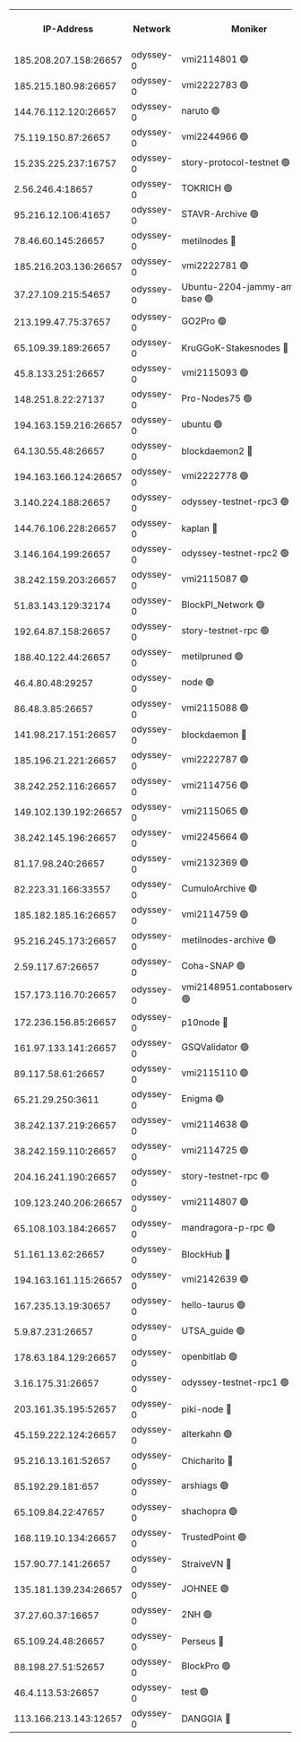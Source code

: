 


<table><tr><th>IP-Address</th><th>Network</th><th>Moniker</th><th>Latest Block Height</th><th>Earliest Block Height</th><th>Catching Up</th><th>Tx Index</th><th>Voting Power</th><th>Version</th><th>Scan Time</th></tr><tr><td>185.208.207.158:26657</td><td>odyssey-0</td><td>vmi2114801 🟢</td><td>689870</td><td>1</td><td>False</td><td>off</td><td>0</td><td>0.38.9</td><td>2024-11-20T06:37:10.039884236UTC</td></tr><tr><td>185.215.180.98:26657</td><td>odyssey-0</td><td>vmi2222783 🟢</td><td>690575</td><td>1</td><td>False</td><td>off</td><td>0</td><td>0.38.9</td><td>2024-11-20T06:37:10.831324220UTC</td></tr><tr><td>144.76.112.120:26657</td><td>odyssey-0</td><td>naruto 🟢</td><td>690578</td><td>1</td><td>False</td><td>off</td><td>0</td><td>0.38.9</td><td>2024-11-20T06:37:20.944822362UTC</td></tr><tr><td>75.119.150.87:26657</td><td>odyssey-0</td><td>vmi2244966 🟢</td><td>690494</td><td>1</td><td>False</td><td>off</td><td>0</td><td>0.38.9</td><td>2024-11-20T06:37:28.945917115UTC</td></tr><tr><td>15.235.225.237:16757</td><td>odyssey-0</td><td>story-protocol-testnet 🟢</td><td>690581</td><td>1</td><td>False</td><td>off</td><td>0</td><td>0.38.9</td><td>2024-11-20T06:37:34.282570715UTC</td></tr><tr><td>2.56.246.4:18657</td><td>odyssey-0</td><td>TOKRICH 🟢</td><td>690582</td><td>1</td><td>False</td><td>off</td><td>0</td><td>0.38.9</td><td>2024-11-20T06:37:35.492313100UTC</td></tr><tr><td>95.216.12.106:41657</td><td>odyssey-0</td><td>STAVR-Archive 🟢</td><td>690582</td><td>1</td><td>False</td><td>on</td><td>0</td><td>0.38.9</td><td>2024-11-20T06:37:36.135026395UTC</td></tr><tr><td>78.46.60.145:26657</td><td>odyssey-0</td><td>metilnodes 🔴</td><td>690586</td><td>1</td><td>False</td><td>off</td><td>119000000</td><td>0.38.9</td><td>2024-11-20T06:37:51.345942876UTC</td></tr><tr><td>185.216.203.136:26657</td><td>odyssey-0</td><td>vmi2222781 🟢</td><td>690587</td><td>1</td><td>False</td><td>off</td><td>0</td><td>0.38.9</td><td>2024-11-20T06:37:52.707646535UTC</td></tr><tr><td>37.27.109.215:54657</td><td>odyssey-0</td><td>Ubuntu-2204-jammy-amd64-base 🟢</td><td>690589</td><td>1</td><td>False</td><td>on</td><td>0</td><td>0.38.9</td><td>2024-11-20T06:37:59.739897775UTC</td></tr><tr><td>213.199.47.75:37657</td><td>odyssey-0</td><td>GO2Pro 🟢</td><td>690589</td><td>1</td><td>False</td><td>off</td><td>0</td><td>0.38.9</td><td>2024-11-20T06:38:00.391850365UTC</td></tr><tr><td>65.109.39.189:26657</td><td>odyssey-0</td><td>KruGGoK-Stakesnodes 🔴</td><td>690589</td><td>1</td><td>False</td><td>on</td><td>120004000</td><td>0.38.9</td><td>2024-11-20T06:38:02.635352946UTC</td></tr><tr><td>45.8.133.251:26657</td><td>odyssey-0</td><td>vmi2115093 🟢</td><td>676088</td><td>1</td><td>False</td><td>off</td><td>0</td><td>0.38.9</td><td>2024-11-20T06:38:04.047791748UTC</td></tr><tr><td>148.251.8.22:27137</td><td>odyssey-0</td><td>Pro-Nodes75 🟢</td><td>690593</td><td>1</td><td>False</td><td>on</td><td>0</td><td>0.38.9</td><td>2024-11-20T06:38:14.800897526UTC</td></tr><tr><td>194.163.159.216:26657</td><td>odyssey-0</td><td>ubuntu 🟢</td><td>690593</td><td>1</td><td>False</td><td>off</td><td>0</td><td>0.38.9</td><td>2024-11-20T06:38:15.396815266UTC</td></tr><tr><td>64.130.55.48:26657</td><td>odyssey-0</td><td>blockdaemon2 🔴</td><td>690594</td><td>1</td><td>False</td><td>off</td><td>507024000</td><td>0.38.9</td><td>2024-11-20T06:38:20.226967501UTC</td></tr><tr><td>194.163.166.124:26657</td><td>odyssey-0</td><td>vmi2222778 🟢</td><td>690595</td><td>1</td><td>False</td><td>off</td><td>0</td><td>0.38.9</td><td>2024-11-20T06:38:28.325662354UTC</td></tr><tr><td>3.140.224.188:26657</td><td>odyssey-0</td><td>odyssey-testnet-rpc3 🟢</td><td>690597</td><td>1</td><td>False</td><td>off</td><td>0</td><td>0.38.9</td><td>2024-11-20T06:38:29.263990771UTC</td></tr><tr><td>144.76.106.228:26657</td><td>odyssey-0</td><td>kaplan 🔴</td><td>690600</td><td>1</td><td>False</td><td>off</td><td>119924000</td><td>0.38.9</td><td>2024-11-20T06:38:40.048242341UTC</td></tr><tr><td>3.146.164.199:26657</td><td>odyssey-0</td><td>odyssey-testnet-rpc2 🟢</td><td>690600</td><td>1</td><td>False</td><td>off</td><td>0</td><td>0.38.9</td><td>2024-11-20T06:38:43.664828873UTC</td></tr><tr><td>38.242.159.203:26657</td><td>odyssey-0</td><td>vmi2115087 🟢</td><td>690602</td><td>1</td><td>False</td><td>off</td><td>0</td><td>0.38.9</td><td>2024-11-20T06:38:51.782758675UTC</td></tr><tr><td>51.83.143.129:32174</td><td>odyssey-0</td><td>BlockPI_Network 🟢</td><td>690603</td><td>1</td><td>False</td><td>off</td><td>0</td><td>0.38.9</td><td>2024-11-20T06:38:55.077846337UTC</td></tr><tr><td>192.64.87.158:26657</td><td>odyssey-0</td><td>story-testnet-rpc 🟢</td><td>690604</td><td>1</td><td>False</td><td>off</td><td>0</td><td>0.38.9</td><td>2024-11-20T06:38:56.797970722UTC</td></tr><tr><td>188.40.122.44:26657</td><td>odyssey-0</td><td>metilpruned 🟢</td><td>690604</td><td>1</td><td>False</td><td>off</td><td>0</td><td>0.38.9</td><td>2024-11-20T06:38:58.959903407UTC</td></tr><tr><td>46.4.80.48:29257</td><td>odyssey-0</td><td>node 🟢</td><td>690605</td><td>1</td><td>False</td><td>on</td><td>0</td><td>0.38.9</td><td>2024-11-20T06:38:59.952042706UTC</td></tr><tr><td>86.48.3.85:26657</td><td>odyssey-0</td><td>vmi2115088 🟢</td><td>690608</td><td>1</td><td>False</td><td>off</td><td>0</td><td>0.38.9</td><td>2024-11-20T06:39:11.399413906UTC</td></tr><tr><td>141.98.217.151:26657</td><td>odyssey-0</td><td>blockdaemon 🔴</td><td>690609</td><td>1</td><td>False</td><td>off</td><td>507025000</td><td>0.38.9</td><td>2024-11-20T06:39:13.385855417UTC</td></tr><tr><td>185.196.21.221:26657</td><td>odyssey-0</td><td>vmi2222787 🟢</td><td>690608</td><td>1</td><td>False</td><td>off</td><td>0</td><td>0.38.9</td><td>2024-11-20T06:39:14.923451015UTC</td></tr><tr><td>38.242.252.116:26657</td><td>odyssey-0</td><td>vmi2114756 🟢</td><td>668758</td><td>1</td><td>False</td><td>off</td><td>0</td><td>0.38.9</td><td>2024-11-20T06:39:25.160776139UTC</td></tr><tr><td>149.102.139.192:26657</td><td>odyssey-0</td><td>vmi2115065 🟢</td><td>690613</td><td>1</td><td>False</td><td>off</td><td>0</td><td>0.38.9</td><td>2024-11-20T06:39:32.095827240UTC</td></tr><tr><td>38.242.145.196:26657</td><td>odyssey-0</td><td>vmi2245664 🟢</td><td>686015</td><td>1</td><td>False</td><td>off</td><td>0</td><td>0.38.9</td><td>2024-11-20T06:39:32.683936627UTC</td></tr><tr><td>81.17.98.240:26657</td><td>odyssey-0</td><td>vmi2132369 🟢</td><td>688051</td><td>1</td><td>False</td><td>off</td><td>0</td><td>0.38.9</td><td>2024-11-20T06:39:35.138103238UTC</td></tr><tr><td>82.223.31.166:33557</td><td>odyssey-0</td><td>CumuloArchive 🟢</td><td>690615</td><td>1</td><td>False</td><td>on</td><td>0</td><td>0.38.9</td><td>2024-11-20T06:39:36.948033586UTC</td></tr><tr><td>185.182.185.16:26657</td><td>odyssey-0</td><td>vmi2114759 🟢</td><td>690615</td><td>1</td><td>False</td><td>off</td><td>0</td><td>0.38.9</td><td>2024-11-20T06:39:38.176064019UTC</td></tr><tr><td>95.216.245.173:26657</td><td>odyssey-0</td><td>metilnodes-archive 🟢</td><td>690615</td><td>1</td><td>False</td><td>on</td><td>0</td><td>0.38.9</td><td>2024-11-20T06:39:39.485463269UTC</td></tr><tr><td>2.59.117.67:26657</td><td>odyssey-0</td><td>Coha-SNAP 🟢</td><td>690620</td><td>1</td><td>False</td><td>off</td><td>0</td><td>0.38.9</td><td>2024-11-20T06:39:54.556240115UTC</td></tr><tr><td>157.173.116.70:26657</td><td>odyssey-0</td><td>vmi2148951.contaboserver.net 🟢</td><td>690623</td><td>1</td><td>False</td><td>off</td><td>0</td><td>0.38.9</td><td>2024-11-20T06:40:06.276110868UTC</td></tr><tr><td>172.236.156.85:26657</td><td>odyssey-0</td><td>p10node 🔴</td><td>690625</td><td>1</td><td>False</td><td>off</td><td>120000000</td><td>0.38.9</td><td>2024-11-20T06:40:12.224821326UTC</td></tr><tr><td>161.97.133.141:26657</td><td>odyssey-0</td><td>GSQValidator 🟢</td><td>690625</td><td>1</td><td>False</td><td>off</td><td>0</td><td>0.38.9</td><td>2024-11-20T06:40:20.467598361UTC</td></tr><tr><td>89.117.58.61:26657</td><td>odyssey-0</td><td>vmi2115110 🟢</td><td>690630</td><td>1</td><td>False</td><td>off</td><td>0</td><td>0.38.9</td><td>2024-11-20T06:40:28.922184173UTC</td></tr><tr><td>65.21.29.250:3611</td><td>odyssey-0</td><td>Enigma 🟢</td><td>690630</td><td>1</td><td>False</td><td>on</td><td>0</td><td>0.38.9</td><td>2024-11-20T06:40:30.457195577UTC</td></tr><tr><td>38.242.137.219:26657</td><td>odyssey-0</td><td>vmi2114638 🟢</td><td>690631</td><td>1</td><td>False</td><td>off</td><td>0</td><td>0.38.9</td><td>2024-11-20T06:40:33.731444672UTC</td></tr><tr><td>38.242.159.110:26657</td><td>odyssey-0</td><td>vmi2114725 🟢</td><td>690632</td><td>1</td><td>False</td><td>off</td><td>0</td><td>0.38.9</td><td>2024-11-20T06:40:42.298928276UTC</td></tr><tr><td>204.16.241.190:26657</td><td>odyssey-0</td><td>story-testnet-rpc 🟢</td><td>690633</td><td>1</td><td>False</td><td>off</td><td>0</td><td>0.38.9</td><td>2024-11-20T06:40:45.157929731UTC</td></tr><tr><td>109.123.240.206:26657</td><td>odyssey-0</td><td>vmi2114807 🟢</td><td>690635</td><td>1</td><td>False</td><td>off</td><td>0</td><td>0.38.9</td><td>2024-11-20T06:40:52.661762369UTC</td></tr><tr><td>65.108.103.184:26657</td><td>odyssey-0</td><td>mandragora-p-rpc 🟢</td><td>690635</td><td>1</td><td>False</td><td>on</td><td>0</td><td>0.38.9</td><td>2024-11-20T06:40:54.068654331UTC</td></tr><tr><td>51.161.13.62:26657</td><td>odyssey-0</td><td>BlockHub 🔴</td><td>690637</td><td>1</td><td>False</td><td>off</td><td>120100000</td><td>0.38.9</td><td>2024-11-20T06:41:00.519744834UTC</td></tr><tr><td>194.163.161.115:26657</td><td>odyssey-0</td><td>vmi2142639 🟢</td><td>690637</td><td>1</td><td>False</td><td>off</td><td>0</td><td>0.38.9</td><td>2024-11-20T06:41:01.090549222UTC</td></tr><tr><td>167.235.13.19:30657</td><td>odyssey-0</td><td>hello-taurus 🟢</td><td>690638</td><td>1</td><td>False</td><td>on</td><td>0</td><td>0.38.9</td><td>2024-11-20T06:41:02.706384626UTC</td></tr><tr><td>5.9.87.231:26657</td><td>odyssey-0</td><td>UTSA_guide 🟢</td><td>690638</td><td>1</td><td>False</td><td>on</td><td>0</td><td>0.38.9</td><td>2024-11-20T06:41:06.258918097UTC</td></tr><tr><td>178.63.184.129:26657</td><td>odyssey-0</td><td>openbitlab 🟢</td><td>690648</td><td>1</td><td>False</td><td>on</td><td>0</td><td>0.38.9</td><td>2024-11-20T06:41:42.328142901UTC</td></tr><tr><td>3.16.175.31:26657</td><td>odyssey-0</td><td>odyssey-testnet-rpc1 🟢</td><td>690651</td><td>1</td><td>False</td><td>off</td><td>0</td><td>0.38.9</td><td>2024-11-20T06:41:51.250861530UTC</td></tr><tr><td>203.161.35.195:52657</td><td>odyssey-0</td><td>piki-node 🔴</td><td>690583</td><td>109001</td><td>False</td><td>off</td><td>119000000</td><td>0.38.9</td><td>2024-11-20T06:37:40.529497253UTC</td></tr><tr><td>45.159.222.124:26657</td><td>odyssey-0</td><td>alterkahn 🟢</td><td>690641</td><td>113001</td><td>False</td><td>off</td><td>0</td><td>0.38.9</td><td>2024-11-20T06:41:14.520207162UTC</td></tr><tr><td>95.216.13.161:52657</td><td>odyssey-0</td><td>Chicharito 🔴</td><td>690581</td><td>121001</td><td>False</td><td>off</td><td>119548000</td><td>0.38.9</td><td>2024-11-20T06:37:32.236301823UTC</td></tr><tr><td>85.192.29.181:657</td><td>odyssey-0</td><td>arshiags 🟢</td><td>690641</td><td>304001</td><td>False</td><td>off</td><td>0</td><td>0.38.9</td><td>2024-11-20T06:41:17.620182636UTC</td></tr><tr><td>65.109.84.22:47657</td><td>odyssey-0</td><td>shachopra 🟢</td><td>690632</td><td>318001</td><td>False</td><td>off</td><td>0</td><td>0.38.9</td><td>2024-11-20T06:40:36.046051265UTC</td></tr><tr><td>168.119.10.134:26657</td><td>odyssey-0</td><td>TrustedPoint 🟢</td><td>690649</td><td>339001</td><td>False</td><td>off</td><td>0</td><td>0.38.9</td><td>2024-11-20T06:41:46.835211478UTC</td></tr><tr><td>157.90.77.141:26657</td><td>odyssey-0</td><td>StraiveVN 🔴</td><td>690604</td><td>342001</td><td>False</td><td>off</td><td>115953000</td><td>0.38.9</td><td>2024-11-20T06:38:57.445196695UTC</td></tr><tr><td>135.181.139.234:26657</td><td>odyssey-0</td><td>JOHNEE 🟢</td><td>690634</td><td>351001</td><td>False</td><td>on</td><td>0</td><td>0.38.9</td><td>2024-11-20T06:40:51.385061423UTC</td></tr><tr><td>37.27.60.37:16657</td><td>odyssey-0</td><td>2NH 🟢</td><td>690627</td><td>395001</td><td>False</td><td>off</td><td>0</td><td>0.38.9</td><td>2024-11-20T06:40:21.043218662UTC</td></tr><tr><td>65.109.24.48:26657</td><td>odyssey-0</td><td>Perseus 🔴</td><td>690631</td><td>431001</td><td>False</td><td>off</td><td>119999000</td><td>0.38.9</td><td>2024-11-20T06:40:33.041882356UTC</td></tr><tr><td>88.198.27.51:52657</td><td>odyssey-0</td><td>BlockPro 🟢</td><td>690582</td><td>507001</td><td>False</td><td>off</td><td>0</td><td>0.38.9</td><td>2024-11-20T06:37:36.561515085UTC</td></tr><tr><td>46.4.113.53:26657</td><td>odyssey-0</td><td>test 🟢</td><td>690639</td><td>527001</td><td>False</td><td>off</td><td>0</td><td>0.38.9</td><td>2024-11-20T06:41:08.275842681UTC</td></tr><tr><td>113.166.213.143:12657</td><td>odyssey-0</td><td>DANGGIA 🔴</td><td>690576</td><td>611001</td><td>False</td><td>on</td><td>119900000</td><td>0.38.9</td><td>2024-11-20T06:37:12.219731959UTC</td></tr></table>